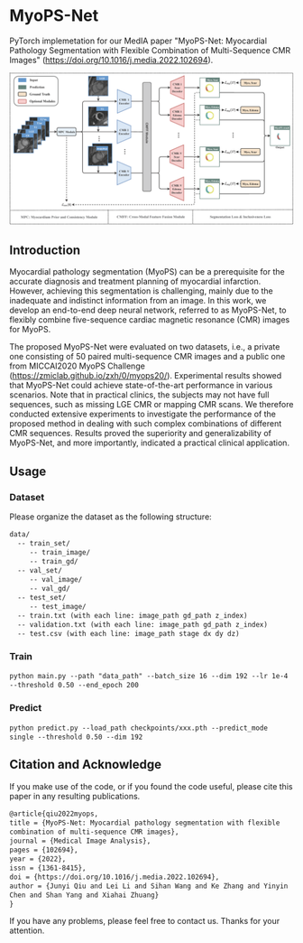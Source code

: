 # MyoPS-Net
PyTorch implemetation for our MedIA paper "MyoPS-Net: Myocardial Pathology Segmentation with Flexible Combination of Multi-Sequence CMR Images" (https://doi.org/10.1016/j.media.2022.102694).

<img decoding="async" src="structure.png">

## Introduction
Myocardial pathology segmentation (MyoPS) can be a prerequisite for the accurate diagnosis and treatment planning of myocardial infarction. However, achieving this segmentation is challenging, mainly due to the inadequate and indistinct information from an image. In this work, we develop an end-to-end deep neural network, referred to as MyoPS-Net, to flexibly combine five-sequence cardiac magnetic resonance (CMR) images for MyoPS. 

The proposed MyoPS-Net were evaluated on two datasets, i.e., a private one consisting of 50 paired multi-sequence CMR images and a public one from MICCAI2020 MyoPS Challenge (https://zmiclab.github.io/zxh/0/myops20/). Experimental results showed that MyoPS-Net could achieve state-of-the-art performance in various scenarios. Note that in practical clinics, the subjects may not have full sequences, such as missing LGE CMR or mapping CMR scans. We therefore conducted extensive experiments to investigate the performance of the proposed method in dealing with such complex combinations of different CMR sequences. Results proved the superiority and generalizability of MyoPS-Net, and more importantly, indicated a practical clinical application.

## Usage
### Dataset
Please organize the dataset as the following structure:
```
data/
  -- train_set/
     -- train_image/
     -- train_gd/
  -- val_set/     
     -- val_image/
     -- val_gd/
  -- test_set/
     -- test_image/
  -- train.txt (with each line: image_path gd_path z_index)
  -- validation.txt (with each line: image_path gd_path z_index)
  -- test.csv (with each line: image_path stage dx dy dz)
```
### Train
```
python main.py --path "data_path" --batch_size 16 --dim 192 --lr 1e-4 --threshold 0.50 --end_epoch 200
```

### Predict
```
python predict.py --load_path checkpoints/xxx.pth --predict_mode single --threshold 0.50 --dim 192
```

## Citation and Acknowledge
If you make use of the code, or if you found the code useful, please cite this paper in any resulting publications.
```
@article{qiu2022myops,
title = {MyoPS-Net: Myocardial pathology segmentation with flexible combination of multi-sequence CMR images},
journal = {Medical Image Analysis},
pages = {102694},
year = {2022},
issn = {1361-8415},
doi = {https://doi.org/10.1016/j.media.2022.102694},
author = {Junyi Qiu and Lei Li and Sihan Wang and Ke Zhang and Yinyin Chen and Shan Yang and Xiahai Zhuang}
}
```
If you have any problems, please feel free to contact us. Thanks for your attention.
